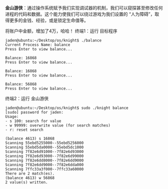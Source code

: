 **金山游侠**：通过操作系统赋予我们实现调试器的机制，我们可以窥探甚至修改任何进程的代码和数据。这个能力使我们可以绕过游戏为我们设置的 “人为障碍”，取得更多的金钱、经验，或是锁定生命值等。


将账户中金额，增加了4万，哈哈！
终端1：运行 目标程序
```
jaden@ubuntu:~/Desktop/os/knight$ ./balance 
Current Process Name: balance
Press Enter to view balance...

Balance: 16868
Press Enter to view balance...

Balance: 16868
Press Enter to view balance...

Balance: 56868
Press Enter to view balance...
```

终端2：运行 金山游侠
```
jaden@ubuntu:~/Desktop/os/knight$ sudo ./knight balance
[sudo] password for jaden:
Usage:
- s 100: search for value
- w 99999: overwrite value (for search matches)
- r: reset search

(balance 4613) s 16868
Scanning 55ebd5255000--55ebd5256000
Scanning 55ebd5da0000--55ebd5dc1000
Scanning 7f82e6d91000--7f82e6d93000
Scanning 7f82e6d93000--7f82e6d99000
Scanning 7f82e6dd8000--7f82e6dd9000
Scanning 7f82e6dd9000--7f82e6dda000
Scanning 7ffc33a3f000--7ffc33a60000
There are 2 match(es).
(balance 4613) w 56868
2 value(s) written.
```